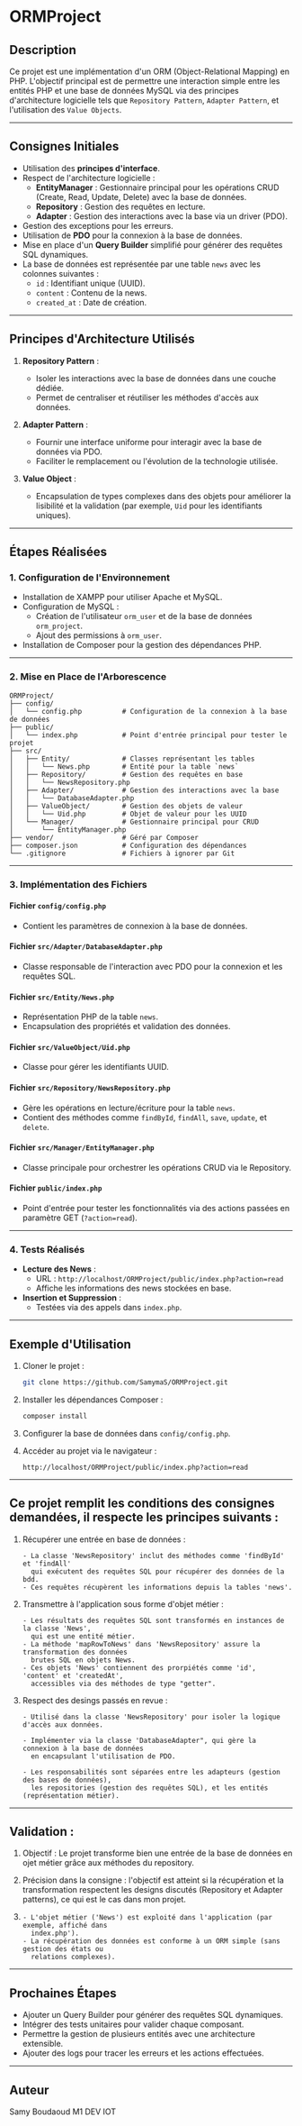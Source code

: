 # ORMProject

## **Description**
Ce projet est une implémentation d'un ORM (Object-Relational Mapping) en PHP. 
L'objectif principal est de permettre une interaction simple entre les entités PHP et une base de données MySQL via des principes d'architecture logicielle tels que 
`Repository Pattern`, `Adapter Pattern`, et l'utilisation des `Value Objects`.

---

## **Consignes Initiales**
- Utilisation des **principes d'interface**.
- Respect de l'architecture logicielle :
  - **EntityManager** : Gestionnaire principal pour les opérations CRUD (Create, Read, Update, Delete) avec la base de données.
  - **Repository** : Gestion des requêtes en lecture.
  - **Adapter** : Gestion des interactions avec la base via un driver (PDO).
- Gestion des exceptions pour les erreurs.
- Utilisation de **PDO** pour la connexion à la base de données.
- Mise en place d'un **Query Builder** simplifié pour générer des requêtes SQL dynamiques.
- La base de données est représentée par une table `news` avec les colonnes suivantes :
  - `id` : Identifiant unique (UUID).
  - `content` : Contenu de la news.
  - `created_at` : Date de création.

---

## **Principes d'Architecture Utilisés**
1. **Repository Pattern** : 
   - Isoler les interactions avec la base de données dans une couche dédiée.
   - Permet de centraliser et réutiliser les méthodes d'accès aux données.

2. **Adapter Pattern** :
   - Fournir une interface uniforme pour interagir avec la base de données via PDO.
   - Faciliter le remplacement ou l'évolution de la technologie utilisée.

3. **Value Object** :
   - Encapsulation de types complexes dans des objets pour améliorer la lisibilité et la validation (par exemple, `Uid` pour les identifiants uniques).

---

## **Étapes Réalisées**

### **1. Configuration de l'Environnement**
- Installation de XAMPP pour utiliser Apache et MySQL.
- Configuration de MySQL :
  - Création de l'utilisateur `orm_user` et de la base de données `orm_project`.
  - Ajout des permissions à `orm_user`.
- Installation de Composer pour la gestion des dépendances PHP.

---

### **2. Mise en Place de l'Arborescence**
```plaintext
ORMProject/
├── config/
│   └── config.php          # Configuration de la connexion à la base de données
├── public/
│   └── index.php           # Point d'entrée principal pour tester le projet
├── src/
│   ├── Entity/             # Classes représentant les tables
│   │   └── News.php        # Entité pour la table `news`
│   ├── Repository/         # Gestion des requêtes en base
│   │   └── NewsRepository.php
│   ├── Adapter/            # Gestion des interactions avec la base
│   │   └── DatabaseAdapter.php
│   ├── ValueObject/        # Gestion des objets de valeur
│   │   └── Uid.php         # Objet de valeur pour les UUID
│   └── Manager/            # Gestionnaire principal pour CRUD
│       └── EntityManager.php
├── vendor/                 # Géré par Composer
├── composer.json           # Configuration des dépendances
└── .gitignore              # Fichiers à ignorer par Git
```

---

### **3. Implémentation des Fichiers**

#### **Fichier `config/config.php`**
- Contient les paramètres de connexion à la base de données.

#### **Fichier `src/Adapter/DatabaseAdapter.php`**
- Classe responsable de l'interaction avec PDO pour la connexion et les requêtes SQL.

#### **Fichier `src/Entity/News.php`**
- Représentation PHP de la table `news`.
- Encapsulation des propriétés et validation des données.

#### **Fichier `src/ValueObject/Uid.php`**
- Classe pour gérer les identifiants UUID.

#### **Fichier `src/Repository/NewsRepository.php`**
- Gère les opérations en lecture/écriture pour la table `news`.
- Contient des méthodes comme `findById`, `findAll`, `save`, `update`, et `delete`.

#### **Fichier `src/Manager/EntityManager.php`**
- Classe principale pour orchestrer les opérations CRUD via le Repository.

#### **Fichier `public/index.php`**
- Point d'entrée pour tester les fonctionnalités via des actions passées en paramètre GET (`?action=read`).

---

### **4. Tests Réalisés**
- **Lecture des News** :
  - URL : `http://localhost/ORMProject/public/index.php?action=read`
  - Affiche les informations des news stockées en base.
- **Insertion et Suppression** :
  - Testées via des appels dans `index.php`.


---

## **Exemple d'Utilisation**
1. Cloner le projet :
   ```bash
   git clone https://github.com/SamymaS/ORMProject.git
   ```

2. Installer les dépendances Composer :
   ```bash
   composer install
   ```

3. Configurer la base de données dans `config/config.php`.

4. Accéder au projet via le navigateur :
   ```plaintext
   http://localhost/ORMProject/public/index.php?action=read
   ```

---

## **Ce projet remplit les conditions des consignes demandées, il respecte les principes suivants :**
1. Récupérer une entrée en base de données :
   ```Réalisation dans le projet :
   - La classe 'NewsRepository' inclut des méthodes comme 'findById' et 'findAll'
     qui exécutent des requêtes SQL pour récupérer des données de la bdd.
   - Ces requêtes récupèrent les informations depuis la tables 'news'.
   ```
2. Transmettre à l'application sous forme d'objet métier :
   ```Réalisation dans le projet :
   - Les résultats des requêtes SQL sont transformés en instances de la classe 'News',
     qui est une entité métier.
   - La méthode 'mapRowToNews' dans 'NewsRepository' assure la transformation des données
     brutes SQL en objets News.
   - Ces objets 'News' contiennent des prorpiétés comme 'id', 'content' et 'createdAt',
     accessibles via des méthodes de type "getter".
   ```
3. Respect des desings passés en revue :
   ```Repository Pattern :
   - Utilisé dans la classe 'NewsRepository' pour isoler la logique d'accès aux données.
   ```
   ```Adapter Pattern :
   - Implémenter via la classe 'DatabaseAdapter", qui gère la connexion à la base de données
     en encapsulant l'utilisation de PDO.
   ```
   ```Separation of Concerns :
   - Les responsabilités sont séparées entre les adapteurs (gestion des bases de données),
     les repositories (gestion des requêtes SQL), et les entités (représentation métier).
   ```
   
---
   
## **Validation** :
1. Objectif : Le projet transforme bien une entrée de la base de données en ojet métier
   grâce aux méthodes du repository.
2. Précision dans la consigne : l'objectif est atteint si la récupération et la transformation respectent les designs discutés (Repository et Adapter patterns), ce qui est le cas dans mon projet.

3. 
   ```Point de validation supplémentaires :
   - L'objet métier ('News') est exploité dans l'application (par exemple, affiché dans
     index.php').
   - La récupération des données est conforme à un ORM simple (sans gestion des états ou
     relations complexes).
   ```

---

## **Prochaines Étapes**
- Ajouter un Query Builder pour générer des requêtes SQL dynamiques.
- Intégrer des tests unitaires pour valider chaque composant.
- Permettre la gestion de plusieurs entités avec une architecture extensible.
- Ajouter des logs pour tracer les erreurs et les actions effectuées.

---

## **Auteur**
Samy Boudaoud M1 DEV IOT
